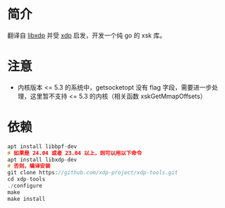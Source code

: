 # 简介
翻译自 [libxdp](https://github.com/xdp-project/xdp-tools/tree/f5501b1d9fa923858cdf7500d332e9295452984b) 并受 [xdp](https://github.com/asavie/xdp) 启发，开发一个纯 go 的 xsk 库。

# 注意

- 内核版本 <= 5.3 的系统中，getsocketopt 没有 flag 字段，需要进一步处理，这里暂不支持 <= 5.3 的内核（相关函数 xskGetMmapOffsets）

# 依赖
```c
apt install libbpf-dev
# 如果是 24.04 或者 23.04 以上，则可以用以下命令
apt install libxdp-dev
# 否则，编译安装
git clone https://github.com/xdp-project/xdp-tools.git
cd xdp-tools
./configure
make
make install

```